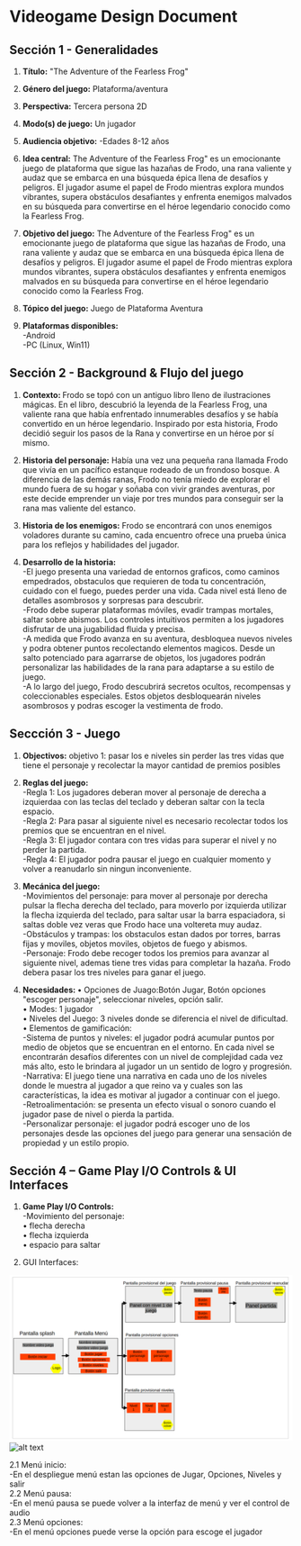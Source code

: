 # Videogame Design Document
## Sección 1 - Generalidades
1. <b>Título:</b>
"The Adventure of the Fearless Frog"

2. <b>Género del juego:</b>
Plataforma/aventura

3. <b> Perspectiva:</b>
Tercera persona 2D

4. <b> Modo(s) de juego:</b>
Un jugador

5. <b>Audiencia objetivo:</b>
-Edades 8-12 años

6. <b>Idea central:</b>
The Adventure of the Fearless Frog" es un emocionante juego de plataforma que sigue las hazañas de Frodo, una rana valiente y audaz que se embarca en una búsqueda épica llena de desafíos y peligros. El jugador asume el papel de Frodo mientras explora mundos vibrantes, supera obstáculos desafiantes y enfrenta enemigos malvados en su búsqueda para convertirse en el héroe legendario conocido como la Fearless Frog.

7. <b>Objetivo del juego:</b>
The Adventure of the Fearless Frog" es un emocionante juego de plataforma que sigue las hazañas de Frodo, una rana valiente y audaz que se embarca en una búsqueda épica llena de desafíos y peligros. El jugador asume el papel de Frodo mientras explora mundos vibrantes, supera obstáculos desafiantes y enfrenta enemigos malvados en su búsqueda para convertirse en el héroe legendario conocido como la Fearless Frog.

8. <b>Tópico del juego:</b>
Juego de Plataforma Aventura

9. <b>Plataformas disponibles:</b><br>
-Android<br>
-PC (Linux, Win11)

## Sección 2 - Background & Flujo del juego
1. <b>Contexto: </b>
Frodo se topó con un antiguo libro lleno de ilustraciones mágicas. En el libro, descubrió la leyenda de la Fearless Frog, una valiente rana que había enfrentado innumerables desafíos y se había convertido en un héroe legendario. Inspirado por esta historia, Frodo decidió seguir los pasos de la Rana y convertirse en un héroe por sí mismo.

2. <b>Historia del personaje:</b>
Había una vez una pequeña rana llamada Frodo que vivía en un pacífico estanque rodeado de un frondoso bosque. A diferencia de las demás ranas, Frodo no tenía miedo de explorar el mundo fuera de su hogar y soñaba con vivir grandes aventuras, por este decide emprender un viaje por tres mundos para conseguir ser la rana mas valiente del estanco.

3. <b>Historia de los enemigos:</b>
Frodo se encontrará con unos enemigos voladores durante su camino, cada encuentro ofrece una prueba única para los reflejos y habilidades del jugador.

4. <b>Desarrollo de la historia:</b><br>
-El juego presenta una variedad de entornos graficos, como caminos empedrados, obstaculos que requieren de toda tu concentración, cuidado con el fuego, puedes perder una vida. Cada nivel está lleno de detalles asombrosos y sorpresas para descubrir. <br>
-Frodo debe superar plataformas móviles, evadir trampas mortales, saltar sobre abismos. Los controles intuitivos permiten a los jugadores disfrutar de una jugabilidad fluida y precisa.<br>
-A medida que Frodo avanza en su aventura, desbloquea nuevos niveles y podra obtener puntos recolectando elementos magicos. Desde un salto potenciado para agarrarse de objetos, los jugadores podrán personalizar las habilidades de la rana para adaptarse a su estilo de juego.<br>
-A lo largo del juego, Frodo descubrirá secretos ocultos, recompensas y coleccionables especiales. Estos objetos desbloquearán niveles asombrosos y podras escoger la vestimenta de frodo.

## Seccción 3 - Juego
1. <b>Objectivos:</b>
objetivo 1: pasar los e niveles sin perder las tres vidas que tiene el personaje y  recolectar la mayor cantidad de premios posibles

2. <b>Reglas del juego:</b><br>
-Regla 1: Los jugadores deberan mover al personaje de derecha a izquierdaa con las teclas del teclado y deberan saltar con la tecla espacio.<br>
-Regla 2: Para pasar al siguiente nivel es necesario recolectar todos los premios que se encuentran en el nivel.<br>
-Regla 3: El jugador contara con tres vidas para superar el nivel y no perder la partida.<br>
-Regla 4: El jugador podra pausar el juego en cualquier momento y volver a reanudarlo sin ningun inconveniente.

3. <b>Mecánica del juego:</b><br>
  -Movimientos del personaje: para mover al personaje por derecha pulsar la flecha derecha del teclado, para moverlo por izquierda utilizar la flecha izquierda del teclado, para saltar usar la barra espaciadora, si saltas doble vez veras que Frodo hace una voltereta muy audaz.<br>
  -Obstáculos y trampas: los obstaculos estan dados por torres, barras fijas y moviles, objetos moviles, objetos de fuego y abismos. <br>
  -Personaje: Frodo debe recoger todos los premios para avanzar al siguiente nivel, ademas tiene tres vidas para completar la hazaña. Frodo debera pasar los tres niveles para ganar el juego.

4. <b>Necesidades: </b>
• Opciones de Juago:Botón Jugar, Botón opciones "escoger personaje", seleccionar niveles, opción salir.<br>
• Modes: 1 jugador <br>
• Niveles del Juego: 3 niveles donde se diferencia el nivel de dificultad.<br>
• Elementos de gamificación: <br>
-Sistema de puntos y niveles: el jugador podrá acumular puntos por medio de objetos que se encuentran en el entorno. En cada nivel se encontrarán desafíos diferentes con un nivel de complejidad cada vez más alto, esto le brindara al jugador un un sentido de logro y progresión. <br>
-Narrativa: El juego tiene una narrativa en cada uno de los niveles donde le muestra al jugador a que reino va y cuales son las características, la idea es motivar al jugador a continuar con el juego.<br>
-Retroalimentación: se presenta un efecto visual o sonoro cuando el jugador pase de nivel o pierda la partida. <br>
-Personalizar personaje: el jugador podrá escoger uno de los personajes desde las opciones del juego para generar una sensación de propiedad y un estilo propio.

## Sección 4 – Game Play I/O Controls & UI Interfaces
1. <b>Game Play I/O Controls:</b><br>
-Movimiento del personaje: <br>
• flecha derecha <br>
• flecha izquierda <br>
• espacio para saltar
   
2. GUI Interfaces:

![alt text][wireframe]  
![alt text][Level1]  
<!-- Referencias para las imagenes -->
[wireframe]: /Interfaces/wireframes.png "Wireframe de las UI"
[Level1]: /Assets/Readme_Img/wireframes.png "Esquema para el nivel 1"

   2.1 Menú inicio:<br>
      -En el despliegue menú estan las opciones de Jugar, Opciones, Niveles y salir <br>
   2.2 Menú pausa:<br>
      -En el menú pausa se puede volver a la interfaz de menú y ver el control de audio<br>
   2.3 Menú opciones:<br>
      -En el menú opciones puede verse la opción para escoge el jugador 




